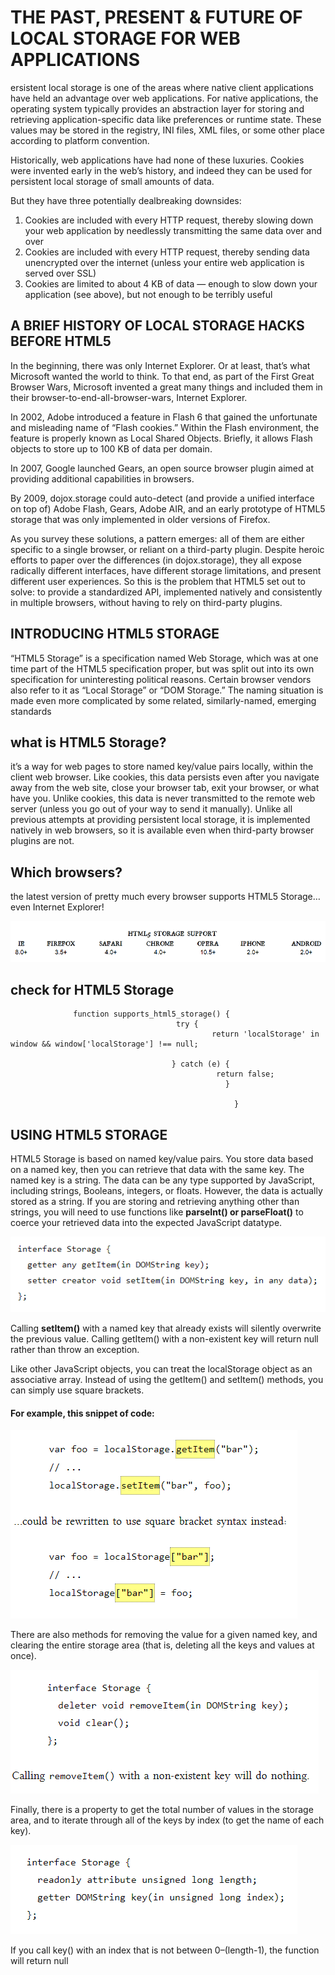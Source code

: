 
# THE PAST, PRESENT & FUTURE OF LOCAL STORAGE FOR WEB APPLICATIONS

ersistent local storage is one of the areas where native client applications have held an advantage over web applications. For native applications, the operating system typically provides an abstraction layer for storing and retrieving application-specific data like preferences or runtime state. These values may be stored in the registry, INI files, XML files, or some other place according to platform convention.

Historically, web applications have had none of these luxuries. Cookies were invented early in the web’s history, and indeed they can be used for persistent local storage of small amounts of data.

But they have three potentially dealbreaking downsides:

1. Cookies are included with every HTTP request, thereby slowing down your web application by needlessly transmitting the same data over and over
2. Cookies are included with every HTTP request, thereby sending data unencrypted over the internet (unless your entire web application is served over SSL)
3. Cookies are limited to about 4 KB of data — enough to slow down your application (see above), but not enough to be terribly useful


 ## A BRIEF HISTORY OF LOCAL STORAGE HACKS BEFORE HTML5
 In the beginning, there was only Internet Explorer. Or at least, that’s what Microsoft wanted the world to think. To that end, as part of the First Great Browser Wars, Microsoft invented a great many things and included them in their browser-to-end-all-browser-wars, Internet Explorer.
 
 In 2002, Adobe introduced a feature in Flash 6 that gained the unfortunate and misleading name of “Flash cookies.” Within the Flash environment, the feature is properly known as Local Shared Objects. Briefly, it allows Flash objects to store up to 100 KB of data per domain.
 
 In 2007, Google launched Gears, an open source browser plugin aimed at providing additional capabilities in browsers.
 
 By 2009, dojox.storage could auto-detect (and provide a unified interface on top of) Adobe Flash, Gears, Adobe AIR, and an early prototype of HTML5 storage that was only implemented in older versions of Firefox.
 
 As you survey these solutions, a pattern emerges: all of them are either specific to a single browser, or reliant on a third-party plugin. Despite heroic efforts to paper over the differences (in dojox.storage), they all expose radically different interfaces, have different storage limitations, and present different user experiences. So this is the problem that HTML5 set out to solve: to provide a standardized API, implemented natively and consistently in multiple browsers, without having to rely on third-party plugins.
 
 
 ## INTRODUCING HTML5 STORAGE
 
 “HTML5 Storage” is a specification named Web Storage, which was at one time part of the HTML5 specification proper, but was split out into its own specification for uninteresting political reasons. Certain browser vendors also refer to it as “Local Storage” or “DOM Storage.” The naming situation is made even more complicated by some related, similarly-named, emerging standards
 
 ## what is HTML5 Storage? 
 
 it’s a way for web pages to store named key/value pairs locally, within the client web browser. Like cookies, this data persists even after you navigate away from the web site, close your browser tab, exit your browser, or what have you. Unlike cookies, this data is never transmitted to the remote web server (unless you go out of your way to send it manually). Unlike all previous attempts at providing persistent local storage, it is implemented natively in web browsers, so it is available even when third-party browser plugins are not.
  
 ## Which browsers?
 the latest version of pretty much every browser supports HTML5 Storage… even Internet Explorer!
 
 ![browser](brow.png)
 
 ## check for HTML5 Storage
 
                  function supports_html5_storage() {
                                         try {
                                                 return 'localStorage' in window && window['localStorage'] !== null;
                                                 
                                        } catch (e) {
                                                  return false;
                                                    }

                                                      }

## USING HTML5 STORAGE

HTML5 Storage is based on named key/value pairs. You store data based on a named key, then you can retrieve that data with the same key. The named key is a string. The data can be any type supported by JavaScript, including strings, Booleans, integers, or floats. However, the data is actually stored as a string. If you are storing and retrieving anything other than strings, you will need to use functions like **parseInt() or parseFloat()** to coerce your retrieved data into the expected JavaScript datatype.

![storage](stor.png)

Calling **setItem()** with a named key that already exists will silently overwrite the previous value. Calling getItem() with a non-existent key will return null rather than throw an exception.

Like other JavaScript objects, you can treat the localStorage object as an associative array. Instead of using the getItem() and setItem() methods, you can simply use square brackets.

#### For example, this snippet of code:

![storage](sin.png)

There are also methods for removing the value for a given named key, and clearing the entire storage area (that is, deleting all the keys and values at once).

![storage](cle.png)

Finally, there is a property to get the total number of values in the storage area, and to iterate through all of the keys by index (to get the name of each key).

![storage](tot.png)


If you call key() with an index that is not between 0–(length-1), the function will return null


 
